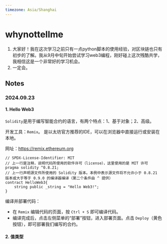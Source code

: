 ```yaml
---
timezone: Asia/Shanghai
---
```

# whynottellme
1. 大家好！我在这次学习之前只有一点python脚本的使用经验，对区块链也只有初步的了解。我从9月中旬开始尝试学习web3编程，刚好碰上这次残酷共学，我相信这是一个非常好的学习机会。
2. 一定会。
   
## Notes

<!-- Content_START -->

### 2024.09.23
####  1. Hello Web3
`Solidity`是用于编写智能合约的语言，有两个特点：1、基于对象；2、高级。

开发工具：`Remix`。 是以太坊官方推荐的IDE，可以在浏览器中直接运行或安装在本地。

网址：https://remix.ethereum.org

```
// SPDX-License-Identifier: MIT
// 上一行是注释，说明代码所使用的软件许可（license），这里使用的是 MIT 许可
pragma solidity ^0.8.21;
// 上一行声明源文件所使用的 Solidity 版本。本例中表示源文件将不允许小于 0.8.21 版本或大于等于 0.9.0 的编译器编译（第二个条件由 ^ 提供）
contract HelloWeb3{
    string public _string = "Hello Web3!";
}
```

编译并部署代码：
 - 在 `Remix` 编辑代码的页面，按 `Ctrl + S` 即可编译代码。
 - 编译完成后，点击左侧菜单的“部署”按钮，进入部署页面。点击 `Deploy`（黄色按钮），即可部署我们编写的合约。


####  2. 值类型

<!-- Content_END -->
